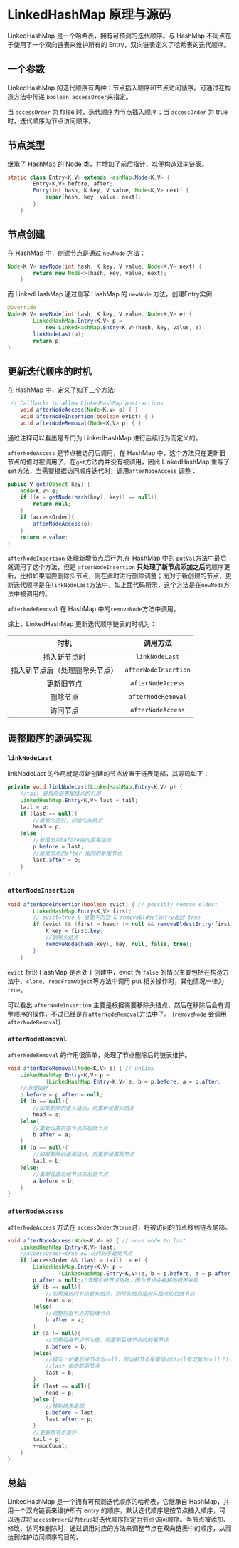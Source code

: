 # LinkedHashMap 原理与源码

LinkedHashMap 是一个哈希表，拥有可预测的迭代顺序。与 HashMap 不同点在于使用了一个双向链表来维护所有的 Entry，双向链表定义了哈希表的迭代顺序。

## 一个参数

LinkedHashMap 的迭代顺序有两种：节点插入顺序和节点访问循序。可通过在构造方法中传递 `boolean accessOrder`来指定。

当 `accessOrder` 为 false 时，迭代顺序为节点插入顺序；当 `accessOrder` 为 true 时，迭代顺序为节点访问顺序。

## 节点类型

继承了 HashMap 的 Node 类，并增加了前后指针，以便构造双向链表。

```java
static class Entry<K,V> extends HashMap.Node<K,V> {
        Entry<K,V> before, after;
        Entry(int hash, K key, V value, Node<K,V> next) {
            super(hash, key, value, next);
        }
    }
```

## 节点创建

在 HashMap 中，创建节点是通过 `newNode` 方法：

```java
Node<K,V> newNode(int hash, K key, V value, Node<K,V> next) {
        return new Node<>(hash, key, value, next);
    }
```

而 LinkedHashMap 通过重写 HashMap 的 `newNode` 方法，创建Entry实例:

```java
@Override
Node<K,V> newNode(int hash, K key, V value, Node<K,V> e) {
        LinkedHashMap.Entry<K,V> p =
            new LinkedHashMap.Entry<K,V>(hash, key, value, e);
        linkNodeLast(p);
        return p;
}
```

## 更新迭代顺序的时机

在 HashMap 中，定义了如下三个方法:

```java
 // Callbacks to allow LinkedHashMap post-actions
    void afterNodeAccess(Node<K,V> p) { }
    void afterNodeInsertion(boolean evict) { }
    void afterNodeRemoval(Node<K,V> p) { }
```

通过注释可以看出是专门为 LinkedHashMap 进行后续行为而定义的。

`afterNodeAccess` 是节点被访问后调用，在 HashMap 中，这个方法只在更新旧节点的值时被调用了，在`get`方法内并没有被调用，因此 LinkedHashMap 重写了 `get`方法，当需要根据访问顺序迭代时，调用`afterNodeAccess` 调整：

```java
public V get(Object key) {
    Node<K,V> e;
    if ((e = getNode(hash(key), key)) == null){
        return null;
    }
    if (accessOrder){
        afterNodeAccess(e);
    }
    return e.value;
}
```

`afterNodeInsertion` 处理新增节点后行为,在 HashMap 中的 `putVal`方法中最后就调用了这个方法，但是 `afterNodeInsertion` **只处理了新节点添加之后**的顺序更新，比如如果需要删除头节点，则在此时进行删除调整；而对于新创建的节点，更新迭代顺序是在`linkNodeLast`方法中，如上面代码所示，这个方法是在`newNode`方法中被调用的。

`afterNodeRemoval` 在 HashMap 中的`removeNode`方法中调用。

综上，LinkedHashMap 更新迭代顺序链表的时机为：

| 时机 | 调用方法 |
| :---: | :---: |
| 插入新节点时 | `linkNodeLast` |
| 插入新节点后（处理删除头节点） | `afterNodeInsertion` |
| 更新旧节点 | `afterNodeAccess` |
| 删除节点 | `afterNodeRemoval` |
| 访问节点 | `afterNodeAccess` |

## 调整顺序的源码实现

### `linkNodeLast`

linkNodeLast 的作用就是将新创建的节点放置于链表尾部，其源码如下：

```java
private void linkNodeLast(LinkedHashMap.Entry<K,V> p) {
    //tail 是指向链表尾结点的引用
    LinkedHashMap.Entry<K,V> last = tail;
    tail = p;
    if (last == null){
        //链表为空时，初始化头结点
        head = p;
    }else {
        //新尾节点before指向原尾结点
        p.before = last;
        //原尾节点的after 指向的新尾节点
        last.after = p;
    }
}
```

### `afterNodeInsertion`

```java
void afterNodeInsertion(boolean evict) { // possibly remove eldest
        LinkedHashMap.Entry<K,V> first;
        // evict=true & 链表不为空 & removeEldestEntry返回 true
        if (evict && (first = head) != null && removeEldestEntry(first)) {
            K key = first.key;
            //删除头结点
            removeNode(hash(key), key, null, false, true);
        }
    }
```

`evict` 标识 HashMap 是否处于创建中，evict 为 `false` 的情况主要包括在构造方法中、`clone`、`readFromObject`等方法中调用 put 相关操作时，其他情况一律为 `true`。

可以看出 `afterNodeInsertion` 主要是根据需要移除头结点，然后在移除后会有调整顺序的操作，不过已经是在`afterNodeRemoval`方法中了。 \(`removeNode` 会调用 `afterNodeRemoval`\)

### `afterNodeRemoval`

`afterNodeRemoval` 的作用很简单，处理了节点删除后的链表维护。

```java
void afterNodeRemoval(Node<K,V> e) { // unlink
    LinkedHashMap.Entry<K,V> p =
            (LinkedHashMap.Entry<K,V>)e, b = p.before, a = p.after; 
    //清理指针         
    p.before = p.after = null;
    if (b == null){
        //如果删除的是头结点，则重新设置头结点
        head = a;
    }else{
        //重新设置前驱节点的后继节点
        b.after = a;
    }
    if (a == null){
        //如果删除的是尾结点，则重新设置尾节点
        tail = b;
    }else{
        //重新设置后继节点的前驱节点
        a.before = b;
    }
}
```

### `afterNodeAccess`

`afterNodeAccess` 方法在 `accessOrder`为`true`时，将被访问的节点移到链表尾部。

```java
void afterNodeAccess(Node<K,V> e) { // move node to last
    LinkedHashMap.Entry<K,V> last;
    //accessOrder=true && 访问的不是尾节点
    if (accessOrder && (last = tail) != e) {
        LinkedHashMap.Entry<K,V> p =
                (LinkedHashMap.Entry<K,V>)e, b = p.before, a = p.after;
        p.after = null;//清理后继节点指针，因为节点会被移到链表末尾
        if (b == null){
            //如果被访问节点是头结点，则将头结点指向头结点的后继节点
            head = a;
        }else{
            //调整前驱节点的后继节点
            b.after = a;
        }
        if (a != null){
            //如果后继节点不为空，则更新后继节点的前驱节点
            a.before = b;
        }else{
            //疑问：如果后继节点为null，则当前节点是尾结点(tail有可能为null？)，而方法开始已经加了非尾节点的判断，为什么这里又判断一次呢？
            //last 指向前驱节点
            last = b;
        }
        if (last == null){
            head = p;
        }else {
            //移到链表尾部
            p.before = last;
            last.after = p;
        }
        //更新尾节点指针
        tail = p;
        ++modCount;
    }
}
```

## 总结

LinkedHashMap 是一个拥有可预测迭代顺序的哈希表，它继承自 HashMap，并用一个双向链表来维护所有 entry 的顺序，默认迭代顺序是按节点插入顺序，可以通过将`accessOrder`设为`true`将迭代顺序指定为节点访问顺序。当节点被添加、修改、访问和删除时，通过调用对应的方法来调整节点在双向链表中的顺序，从而达到维护访问顺序的目的。

